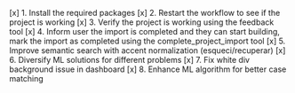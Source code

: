 [x] 1. Install the required packages
[x] 2. Restart the workflow to see if the project is working
[x] 3. Verify the project is working using the feedback tool
[x] 4. Inform user the import is completed and they can start building, mark the import as completed using the complete_project_import tool
[x] 5. Improve semantic search with accent normalization (esqueci/recuperar)
[x] 6. Diversify ML solutions for different problems
[x] 7. Fix white div background issue in dashboard
[x] 8. Enhance ML algorithm for better case matching
